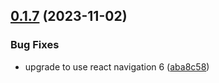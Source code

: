 

## [0.1.7](https://github.com/satya164/react-navigation-native-modal/compare/v0.1.6...v0.1.7) (2023-11-02)


### Bug Fixes

* upgrade to use react navigation 6 ([aba8c58](https://github.com/satya164/react-navigation-native-modal/commit/aba8c58305ae405eb9b8686c9e32d453f713f1a2))